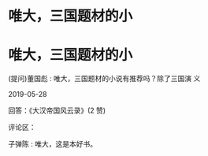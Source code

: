 # 唯大，三国题材的小

# 唯大，三国题材的小

(提问)董国彪 : 唯大，三国题材的小说有推荐吗？除了三国演 义

2019-05-28

回答：《大汉帝国风云录》(2 赞)

评论区：

子弹陈 : 唯大，这是本好书。
